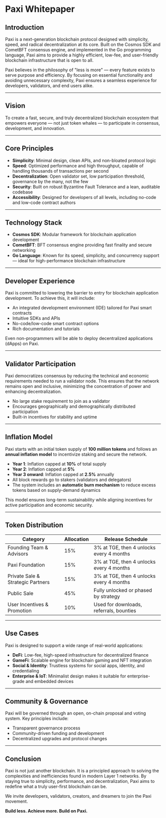 # Paxi Whitepaper

## Introduction
Paxi is a next-generation blockchain protocol designed with simplicity, speed, and radical decentralization at its core. Built on the Cosmos SDK and CometBFT consensus engine, and implemented in the Go programming language, Paxi aims to provide a highly efficient, low-fee, and user-friendly blockchain infrastructure that is open to all.

Paxi believes in the philosophy of "less is more" — every feature exists to serve purpose and efficiency. By focusing on essential functionality and avoiding unnecessary complexity, Paxi ensures a seamless experience for developers, validators, and end users alike.

---

## Vision
To create a fast, secure, and truly decentralized blockchain ecosystem that empowers everyone — not just token whales — to participate in consensus, development, and innovation.

---

## Core Principles

- **Simplicity**: Minimal design, clean APIs, and non-bloated protocol logic
- **Speed**: Optimized performance and high throughput, capable of handling thousands of transactions per second
- **Decentralization**: Open validator set, low participation threshold, governance by the many, not the few
- **Security**: Built on robust Byzantine Fault Tolerance and a lean, auditable codebase
- **Accessibility**: Designed for developers of all levels, including no-code and low-code contract authors

---

## Technology Stack

- **Cosmos SDK**: Modular framework for blockchain application development
- **CometBFT**: BFT consensus engine providing fast finality and secure networking
- **Go Language**: Known for its speed, simplicity, and concurrency support — ideal for high-performance blockchain infrastructure

---

## Developer Experience

Paxi is committed to lowering the barrier to entry for blockchain application development. To achieve this, it will include:

- An integrated development environment (IDE) tailored for Paxi smart contracts
- Intuitive SDKs and APIs
- No-code/low-code smart contract options
- Rich documentation and tutorials

Even non-programmers will be able to deploy decentralized applications (dApps) on Paxi.

---

## Validator Participation

Paxi democratizes consensus by reducing the technical and economic requirements needed to run a validator node. This ensures that the network remains open and inclusive, minimizing the concentration of power and enhancing decentralization.

- No large stake requirement to join as a validator
- Encourages geographically and demographically distributed participation
- Built-in incentives for stability and uptime

---

## Inflation Model

Paxi starts with an initial token supply of **100 million tokens** and follows an **annual inflation model** to incentivize staking and secure the network.

- **Year 1**: Inflation capped at **10%** of total supply
- **Year 2**: Inflation capped at **5%**
- **Year 3 onward**: Inflation capped at **2.5%** annually
- All block rewards go to stakers (validators and delegators)
- The system includes an **automatic burn mechanism** to reduce excess tokens based on supply-demand dynamics

This model ensures long-term sustainability while aligning incentives for active participation and economic security.

---

## Token Distribution

| Category                          | Allocation | Release Schedule                         |
|----------------------------------|------------|-------------------------------------------|
| Founding Team & Advisors         | 15%        | 3% at TGE, then 4 unlocks every 4 months  |
| Paxi Foundation                  | 15%        | 3% at TGE, then 4 unlocks every 4 months  |
| Private Sale & Strategic Partners| 15%        | 3% at TGE, then 4 unlocks every 4 months  |
| Public Sale                      | 45%        | Fully unlocked or phased by strategy      |
| User Incentives & Promotion      | 10%        | Used for downloads, referrals, bounties   |

---

## Use Cases

Paxi is designed to support a wide range of real-world applications:

- **DeFi**: Low-fee, high-speed infrastructure for decentralized finance
- **GameFi**: Scalable engine for blockchain gaming and NFT integration
- **Social & Identity**: Trustless systems for social apps, identity, and credentialing
- **Enterprise & IoT**: Minimalist design makes it suitable for enterprise-grade and embedded devices

---

## Community & Governance

Paxi will be governed through an open, on-chain proposal and voting system. Key principles include:

- Transparent governance process
- Community-driven funding and development
- Decentralized upgrades and protocol changes

---

## Conclusion

Paxi is not just another blockchain. It is a principled approach to solving the complexities and inefficiencies found in modern Layer 1 networks. By staying true to simplicity, performance, and decentralization, Paxi aims to redefine what a truly user-first blockchain can be.

We invite developers, validators, creators, and dreamers to join the Paxi movement.

**Build less. Achieve more. Build on Paxi.**
